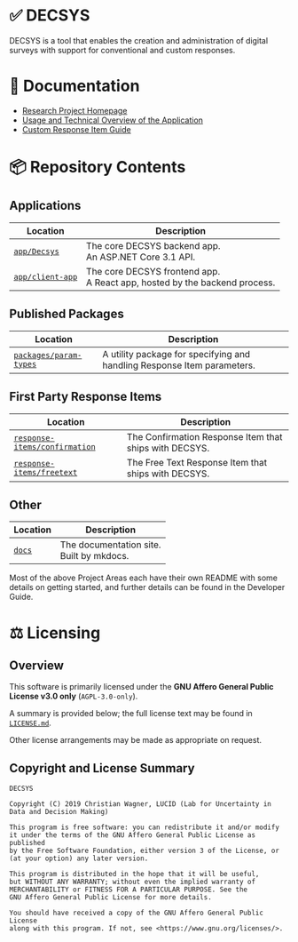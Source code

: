 # ✅ DECSYS

DECSYS is a tool that enables the creation and administration of digital surveys with support for conventional and custom responses.

# 📝 Documentation

- [Research Project Homepage](https://www.lucidresearch.org/decsys.html)
- [Usage and Technical Overview of the Application](https://decsys.github.io/decsys)
- [Custom Response Item Guide](https://github.com/decsys/component-boilerplate/wiki)

# 📦 Repository Contents

## Applications

| Location | Description |
| - | - |
| [`app/Decsys`](app/Decsys)         | The core DECSYS backend app.<br>An ASP.NET Core 3.1 API.                     |
| [`app/client-app`](app/client-app) | The core DECSYS frontend app.<br>A React app, hosted by the backend process. |

## Published Packages

| Location | Description |
| - | - |
| [`packages/param-types`](packages/param-types) | A utility package for specifying and handling Response Item parameters. |

## First Party Response Items

| Location | Description |
| - | - |
| [`response-items/confirmation`](response-items/confirmation) | The Confirmation Response Item that ships with DECSYS. |
| [`response-items/freetext`](response-items/freetext) | The Free Text Response Item that ships with DECSYS. |

## Other

| Location | Description |
| - | - |
| [`docs`](docs) | The documentation site.<br>Built by mkdocs. |

Most of the above Project Areas each have their own README with some details on getting started, and further details can be found in the Developer Guide.

# ⚖ Licensing

## Overview

This software is primarily licensed under the **GNU Affero General Public License v3.0 only** (`AGPL-3.0-only`).

A summary is provided below; the full license text may be found in [`LICENSE.md`](LICENSE.md).

Other license arrangements may be made as appropriate on request.

## Copyright and License Summary

    DECSYS

    Copyright (C) 2019 Christian Wagner, LUCID (Lab for Uncertainty in Data and Decision Making)

    This program is free software: you can redistribute it and/or modify
    it under the terms of the GNU Affero General Public License as published
    by the Free Software Foundation, either version 3 of the License, or
    (at your option) any later version.

    This program is distributed in the hope that it will be useful,
    but WITHOUT ANY WARRANTY; without even the implied warranty of
    MERCHANTABILITY or FITNESS FOR A PARTICULAR PURPOSE. See the
    GNU Affero General Public License for more details.

    You should have received a copy of the GNU Affero General Public License
    along with this program. If not, see <https://www.gnu.org/licenses/>.
